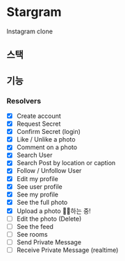 # Stargram
Instagram clone 

## 스택

## 기능

### Resolvers
- [x] Create account
- [x] Request Secret
- [x] Confirm Secret (login) 
- [x] Like / Unlike a photo
- [x] Comment on a photo 
- [x] Search User 
- [x] Search Post by location or caption
- [x] Follow / Unfollow User
- [x] Edit my profile 
- [x] See user profile
- [x] See my profile 
- [x] See the full photo
- [x] Upload a photo 💪🏻하는 중!
- [ ] Edit the photo (Delete)
- [ ] See the feed
- [ ] See rooms
- [ ] Send Private Message
- [ ] Receive Private Message (realtime)
